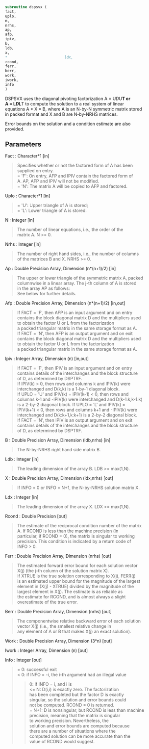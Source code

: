 ```fortran  
subroutine dspsvx (  
fact,  
uplo,  
n,  
nrhs,  
ap,  
afp,  
ipiv,  
b,  
ldb,  
x,  
*                          ldx,  
rcond,  
ferr,  
berr,  
work,  
iwork,  
info  
)  
```  
  
DSPSVX uses the diagonal pivoting factorization A = U*D*U**T or  
A = L*D*L**T to compute the solution to a real system of linear  
equations A * X = B, where A is an N-by-N symmetric matrix stored  
in packed format and X and B are N-by-NRHS matrices.  
  
Error bounds on the solution and a condition estimate are also  
provided.  
  
## Parameters  
Fact : Character*1 [in]  
> Specifies whether or not the factored form of A has been  
> supplied on entry.  
> = 'F':  On entry, AFP and IPIV contain the factored form of  
> A.  AP, AFP and IPIV will not be modified.  
> = 'N':  The matrix A will be copied to AFP and factored.  
  
Uplo : Character*1 [in]  
> = 'U':  Upper triangle of A is stored;  
> = 'L':  Lower triangle of A is stored.  
  
N : Integer [in]  
> The number of linear equations, i.e., the order of the  
> matrix A.  N >= 0.  
  
Nrhs : Integer [in]  
> The number of right hand sides, i.e., the number of columns  
> of the matrices B and X.  NRHS >= 0.  
  
Ap : Double Precision Array, Dimension (n*(n+1)/2) [in]  
> The upper or lower triangle of the symmetric matrix A, packed  
> columnwise in a linear array.  The j-th column of A is stored  
> in the array AP as follows:  
> See below for further details.  
  
Afp : Double Precision Array, Dimension (n*(n+1)/2) [in,out]  
> If FACT = 'F', then AFP is an input argument and on entry  
> contains the block diagonal matrix D and the multipliers used  
> to obtain the factor U or L from the factorization  
> a packed triangular matrix in the same storage format as A.  
> If FACT = 'N', then AFP is an output argument and on exit  
> contains the block diagonal matrix D and the multipliers used  
> to obtain the factor U or L from the factorization  
> a packed triangular matrix in the same storage format as A.  
  
Ipiv : Integer Array, Dimension (n) [in,out]  
> If FACT = 'F', then IPIV is an input argument and on entry  
> contains details of the interchanges and the block structure  
> of D, as determined by DSPTRF.  
> If IPIV(k) > 0, then rows and columns k and IPIV(k) were  
> interchanged and D(k,k) is a 1-by-1 diagonal block.  
> If UPLO = 'U' and IPIV(k) = IPIV(k-1) < 0, then rows and  
> columns k-1 and -IPIV(k) were interchanged and D(k-1:k,k-1:k)  
> is a 2-by-2 diagonal block.  If UPLO = 'L' and IPIV(k) =  
> IPIV(k+1) < 0, then rows and columns k+1 and -IPIV(k) were  
> interchanged and D(k:k+1,k:k+1) is a 2-by-2 diagonal block.  
> If FACT = 'N', then IPIV is an output argument and on exit  
> contains details of the interchanges and the block structure  
> of D, as determined by DSPTRF.  
  
B : Double Precision Array, Dimension (ldb,nrhs) [in]  
> The N-by-NRHS right hand side matrix B.  
  
Ldb : Integer [in]  
> The leading dimension of the array B.  LDB >= max(1,N).  
  
X : Double Precision Array, Dimension (ldx,nrhs) [out]  
> If INFO = 0 or INFO = N+1, the N-by-NRHS solution matrix X.  
  
Ldx : Integer [in]  
> The leading dimension of the array X.  LDX >= max(1,N).  
  
Rcond : Double Precision [out]  
> The estimate of the reciprocal condition number of the matrix  
> A.  If RCOND is less than the machine precision (in  
> particular, if RCOND = 0), the matrix is singular to working  
> precision.  This condition is indicated by a return code of  
> INFO > 0.  
  
Ferr : Double Precision Array, Dimension (nrhs) [out]  
> The estimated forward error bound for each solution vector  
> X(j) (the j-th column of the solution matrix X).  
> If XTRUE is the true solution corresponding to X(j), FERR(j)  
> is an estimated upper bound for the magnitude of the largest  
> element in (X(j) - XTRUE) divided by the magnitude of the  
> largest element in X(j).  The estimate is as reliable as  
> the estimate for RCOND, and is almost always a slight  
> overestimate of the true error.  
  
Berr : Double Precision Array, Dimension (nrhs) [out]  
> The componentwise relative backward error of each solution  
> vector X(j) (i.e., the smallest relative change in  
> any element of A or B that makes X(j) an exact solution).  
  
Work : Double Precision Array, Dimension (3*n) [out]  
  
Iwork : Integer Array, Dimension (n) [out]  
  
Info : Integer [out]  
> = 0: successful exit  
> < 0: if INFO = -i, the i-th argument had an illegal value  
> > 0:  if INFO = i, and i is  
> <= N:  D(i,i) is exactly zero.  The factorization  
> has been completed but the factor D is exactly  
> singular, so the solution and error bounds could  
> not be computed. RCOND = 0 is returned.  
> = N+1: D is nonsingular, but RCOND is less than machine  
> precision, meaning that the matrix is singular  
> to working precision.  Nevertheless, the  
> solution and error bounds are computed because  
> there are a number of situations where the  
> computed solution can be more accurate than the  
> value of RCOND would suggest.  
  
